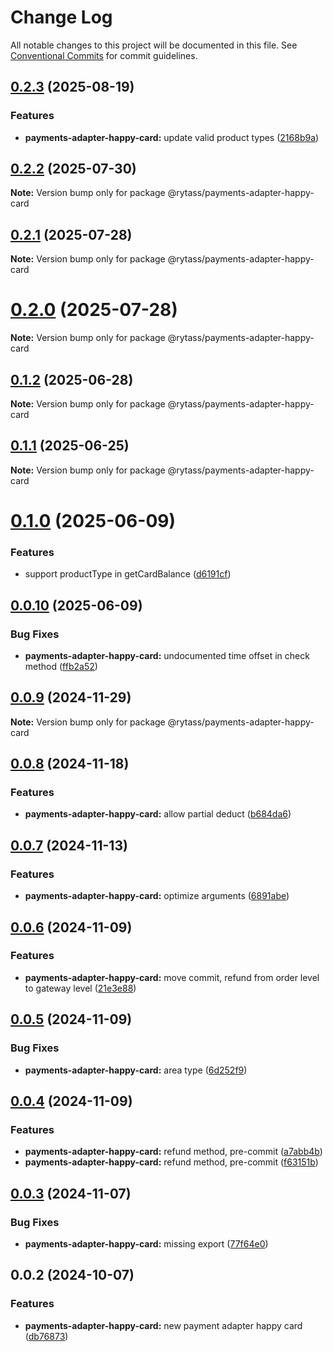 # Change Log

All notable changes to this project will be documented in this file.
See [Conventional Commits](https://conventionalcommits.org) for commit guidelines.

## [0.2.3](https://github.com/Rytass/Utils/compare/@rytass/payments-adapter-happy-card@0.2.2...@rytass/payments-adapter-happy-card@0.2.3) (2025-08-19)

### Features

- **payments-adapter-happy-card:** update valid product types ([2168b9a](https://github.com/Rytass/Utils/commit/2168b9af8ee527e1fb2ee812869aac88832c7de9))

## [0.2.2](https://github.com/Rytass/Utils/compare/@rytass/payments-adapter-happy-card@0.2.1...@rytass/payments-adapter-happy-card@0.2.2) (2025-07-30)

**Note:** Version bump only for package @rytass/payments-adapter-happy-card

## [0.2.1](https://github.com/Rytass/Utils/compare/@rytass/payments-adapter-happy-card@0.2.0...@rytass/payments-adapter-happy-card@0.2.1) (2025-07-28)

**Note:** Version bump only for package @rytass/payments-adapter-happy-card

# [0.2.0](https://github.com/Rytass/Utils/compare/@rytass/payments-adapter-happy-card@0.1.2...@rytass/payments-adapter-happy-card@0.2.0) (2025-07-28)

**Note:** Version bump only for package @rytass/payments-adapter-happy-card

## [0.1.2](https://github.com/Rytass/Utils/compare/@rytass/payments-adapter-happy-card@0.1.1...@rytass/payments-adapter-happy-card@0.1.2) (2025-06-28)

**Note:** Version bump only for package @rytass/payments-adapter-happy-card

## [0.1.1](https://github.com/Rytass/Utils/compare/@rytass/payments-adapter-happy-card@0.1.0...@rytass/payments-adapter-happy-card@0.1.1) (2025-06-25)

**Note:** Version bump only for package @rytass/payments-adapter-happy-card

# [0.1.0](https://github.com/Rytass/Utils/compare/@rytass/payments-adapter-happy-card@0.0.10...@rytass/payments-adapter-happy-card@0.1.0) (2025-06-09)

### Features

- support productType in getCardBalance ([d6191cf](https://github.com/Rytass/Utils/commit/d6191cf127075874eb94e5d0bec38f84fcd2a523))

## [0.0.10](https://github.com/Rytass/Utils/compare/@rytass/payments-adapter-happy-card@0.0.9...@rytass/payments-adapter-happy-card@0.0.10) (2025-06-09)

### Bug Fixes

- **payments-adapter-happy-card:** undocumented time offset in check method ([ffb2a52](https://github.com/Rytass/Utils/commit/ffb2a52cdc1e6940fad520a6280637dfd67c1d01))

## [0.0.9](https://github.com/Rytass/Utils/compare/@rytass/payments-adapter-happy-card@0.0.8...@rytass/payments-adapter-happy-card@0.0.9) (2024-11-29)

**Note:** Version bump only for package @rytass/payments-adapter-happy-card

## [0.0.8](https://github.com/Rytass/Utils/compare/@rytass/payments-adapter-happy-card@0.0.7...@rytass/payments-adapter-happy-card@0.0.8) (2024-11-18)

### Features

- **payments-adapter-happy-card:** allow partial deduct ([b684da6](https://github.com/Rytass/Utils/commit/b684da62dcffb607147ad9ad392d9f76142441fd))

## [0.0.7](https://github.com/Rytass/Utils/compare/@rytass/payments-adapter-happy-card@0.0.6...@rytass/payments-adapter-happy-card@0.0.7) (2024-11-13)

### Features

- **payments-adapter-happy-card:** optimize arguments ([6891abe](https://github.com/Rytass/Utils/commit/6891abe1e974a7c8d0c0cd120ad20b1f832e4572))

## [0.0.6](https://github.com/Rytass/Utils/compare/@rytass/payments-adapter-happy-card@0.0.5...@rytass/payments-adapter-happy-card@0.0.6) (2024-11-09)

### Features

- **payments-adapter-happy-card:** move commit, refund from order level to gateway level ([21e3e88](https://github.com/Rytass/Utils/commit/21e3e881ba3069fe80aed744b5bf1d4e6f7a8a04))

## [0.0.5](https://github.com/Rytass/Utils/compare/@rytass/payments-adapter-happy-card@0.0.4...@rytass/payments-adapter-happy-card@0.0.5) (2024-11-09)

### Bug Fixes

- **payments-adapter-happy-card:** area type ([6d252f9](https://github.com/Rytass/Utils/commit/6d252f94d400189bc9946518d3c86aef187bee55))

## [0.0.4](https://github.com/Rytass/Utils/compare/@rytass/payments-adapter-happy-card@0.0.3...@rytass/payments-adapter-happy-card@0.0.4) (2024-11-09)

### Features

- **payments-adapter-happy-card:** refund method, pre-commit ([a7abb4b](https://github.com/Rytass/Utils/commit/a7abb4b91a72bf385f2a76168603c20ed9e25b5e))
- **payments-adapter-happy-card:** refund method, pre-commit ([f63151b](https://github.com/Rytass/Utils/commit/f63151b2c92d5d4973cbae2669d09080c53aa8fb))

## [0.0.3](https://github.com/Rytass/Utils/compare/@rytass/payments-adapter-happy-card@0.0.2...@rytass/payments-adapter-happy-card@0.0.3) (2024-11-07)

### Bug Fixes

- **payments-adapter-happy-card:** missing export ([77f64e0](https://github.com/Rytass/Utils/commit/77f64e0f2e548ff9e94412639b9fa5818942a00d))

## 0.0.2 (2024-10-07)

### Features

- **payments-adapter-happy-card:** new payment adapter happy card ([db76873](https://github.com/Rytass/Utils/commit/db76873e47a9ad44dbea02d19a0d1126fb2570c5))
